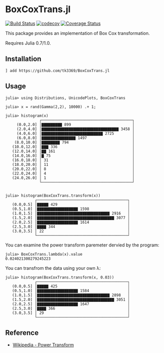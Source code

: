 # BoxCoxTrans.jl

[![Build Status](https://travis-ci.org/tk3369/BoxCoxTrans.jl.svg?branch=master)](https://travis-ci.org/tk3369/BoxCoxTrans.jl)
[![codecov](https://codecov.io/gh/tk3369/BoxCoxTrans.jl/branch/master/graph/badge.svg)](https://codecov.io/gh/tk3369/BoxCoxTrans.jl)
[![Coverage Status](https://coveralls.io/repos/github/tk3369/BoxCoxTrans.jl/badge.svg?branch=master)](https://coveralls.io/github/tk3369/BoxCoxTrans.jl?branch=master)

This package provides an implementation of Box Cox transformation.

Requires Julia 0.7/1.0.

## Installation

```
] add https://github.com/tk3369/BoxCoxTrans.jl
```

## Usage

```
julia> using Distributions, UnicodePlots, BoxCoxTrans

julia> x = rand(Gamma(2,2), 10000) .+ 1;

julia> histogram(x)
               ┌────────────────────────────────────────┐ 
     (0.0,2.0] │▇▇▇▇▇▇▇▇▇ 899                           │ 
     (2.0,4.0] │▇▇▇▇▇▇▇▇▇▇▇▇▇▇▇▇▇▇▇▇▇▇▇▇▇▇▇▇▇▇▇▇▇▇ 3458 │ 
     (4.0,6.0] │▇▇▇▇▇▇▇▇▇▇▇▇▇▇▇▇▇▇▇▇▇▇▇▇▇▇▇ 2725        │ 
     (6.0,8.0] │▇▇▇▇▇▇▇▇▇▇▇▇▇▇▇ 1497                    │ 
    (8.0,10.0] │▇▇▇▇▇▇▇▇ 794                            │ 
   (10.0,12.0] │▇▇▇ 336                                 │ 
   (12.0,14.0] │▇▇ 161                                  │ 
   (14.0,16.0] │▇ 75                                    │ 
   (16.0,18.0] │ 31                                     │ 
   (18.0,20.0] │ 11                                     │ 
   (20.0,22.0] │ 8                                      │ 
   (22.0,24.0] │ 4                                      │ 
   (24.0,26.0] │ 1                                      │ 
               └────────────────────────────────────────┘ 


julia> histogram(BoxCoxTrans.transform(x))
             ┌────────────────────────────────────────┐ 
   (0.0,0.5] │▇▇▇▇▇ 429                               │ 
   (0.5,1.0] │▇▇▇▇▇▇▇▇▇▇▇▇▇▇▇▇▇▇ 1598                 │ 
   (1.0,1.5] │▇▇▇▇▇▇▇▇▇▇▇▇▇▇▇▇▇▇▇▇▇▇▇▇▇▇▇▇▇▇▇▇ 2916   │ 
   (1.5,2.0] │▇▇▇▇▇▇▇▇▇▇▇▇▇▇▇▇▇▇▇▇▇▇▇▇▇▇▇▇▇▇▇▇▇▇ 3077 │ 
   (2.0,2.5] │▇▇▇▇▇▇▇▇▇▇▇▇▇▇▇▇▇▇ 1614                 │ 
   (2.5,3.0] │▇▇▇▇ 344                                │ 
   (3.0,3.5] │ 22                                     │ 
             └────────────────────────────────────────┘ 

```

You can examine the power transform paremeter dervied by the program:
```
julia> BoxCoxTrans.lambda(x).value
0.024021300279245223
```

You can transfrom the data using your own λ:
```
julia> histogram(BoxCoxTrans.transform(x, 0.03))
             ┌────────────────────────────────────────┐ 
   (0.0,0.5] │▇▇▇▇▇ 425                               │ 
   (0.5,1.0] │▇▇▇▇▇▇▇▇▇▇▇▇▇▇▇▇▇▇ 1584                 │ 
   (1.0,1.5] │▇▇▇▇▇▇▇▇▇▇▇▇▇▇▇▇▇▇▇▇▇▇▇▇▇▇▇▇▇▇▇▇ 2898   │ 
   (1.5,2.0] │▇▇▇▇▇▇▇▇▇▇▇▇▇▇▇▇▇▇▇▇▇▇▇▇▇▇▇▇▇▇▇▇▇▇ 3051 │ 
   (2.0,2.5] │▇▇▇▇▇▇▇▇▇▇▇▇▇▇▇▇▇▇ 1647                 │ 
   (2.5,3.0] │▇▇▇▇ 366                                │ 
   (3.0,3.5] │ 29                                     │ 
             └────────────────────────────────────────┘ 
```

## Reference

* [Wikipedia - Power Transform](https://en.wikipedia.org/wiki/Power_transform)


